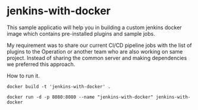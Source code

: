 # jenkins-with-docker

This sample applicatio will help you in building a custom jenkins docker image which contains pre-installed plugins and sample jobs.

My requirement was to share our current CI/CD pipeline jobs with the list of plugins to the Operation or another team who are also working on same project. Instead of sharing the common server and making dependencies we preferred this approach.

How to run it.

```
docker build -t 'jenkins-with-docker' .
```

```
docker run -d -p 8080:8080 --name "jenkins-with-docker" jenkins-with-docker
```


